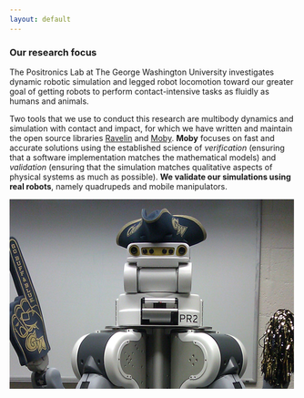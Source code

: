 ```yaml
---
layout: default
---
```

### Our research focus 

The Positronics Lab at The George Washington University investigates dynamic robotic simulation and legged robot locomotion toward our greater goal of getting robots to perform contact-intensive tasks as fluidly as humans and animals.

Two tools that we use to conduct this research are multibody dynamics and simulation with contact and impact, for which we have written and maintain the open source libraries [Ravelin] and [Moby]. **Moby** focuses on fast and accurate 
solutions
using the established science of _verification_ (ensuring that a software
implementation matches the mathematical models) and _validation_ (ensuring
that the simulation matches qualitative aspects of physical systems as much
as possible). **We validate our simulations using real robots**, namely
quadrupeds and mobile manipulators.  

[Ravelin]: /Ravelin
[Moby]: /Moby
[Pacer]: https://github.com/PositronicsLab/Pacer

![PR2](/assets/img/PR2.jpg)

<script>
  (function(i,s,o,g,r,a,m){i['GoogleAnalyticsObject']=r;i[r]=i[r]||function(){
     (i[r].q=i[r].q||[]).push(arguments)},i[r].l=1*new Date();a=s.createElement(o),
       m=s.getElementsByTagName(o)[0];a.async=1;a.src=g;m.parentNode.insertBefore(a,m)
         })(window,document,'script','//www.google-analytics.com/analytics.js','ga');

ga('create', 'UA-73497600-1', 'auto');
  ga('send', 'pageview');

</script>
